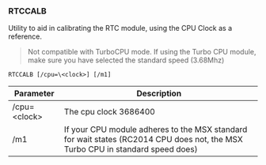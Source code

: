 ### RTCCALB

Utility to aid in calibrating the RTC module, using the CPU Clock as a reference.

> Not compatible with TurboCPU mode.  If using the Turbo CPU module, make sure you have selected the standard speed (3.68Mhz)

 `RTCCALB [/cpu=\<clock>] [/m1]`

|Parameter|Description|
|-|-----|
|/cpu=\<clock>|The cpu clock 3686400|
|/m1|If your CPU module adheres to the MSX standard for wait states (RC2014 CPU does not, the MSX Turbo CPU in standard speed does)|

